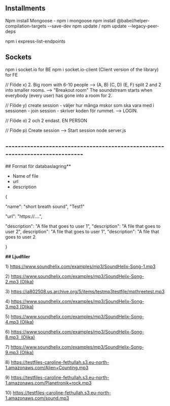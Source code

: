 ## Installments
Npm install
Mongoose - npm i mongoose
npm install @babel/helper-compilation-targets --save-dev
npm update / npm update --legacy-peer-deps

npm i express-list-endpoints
## Sockets
npm i socket.io for BE npm i socket.io-client (Client version of the library) for FE

// Flöde x) 2. Big room with 6-10 people --> (A, B) (C, D) (E, F) split 2 and 2 into smaller rooms. --> "Breakout room" The soundstream starts when everybody (every user) has gone into a room for 2.

// Flöde y) create session - väljer hur många mskor som ska vara med i sessionen - join session - skriver koden för rummet. --> LOGIN.

// Flöde o) 2 och 2 endast.
EN PERSON

// Flöde p) Create session --> Start session
node server.js




## ---------------------------------------------------------------------------- ##
## Format för databaslagring**

- Name of file
- url
- description

{

"name": "short breath sound",   "Test1"

"url": "https://....",    

"description": "A file that goes to user 1", 
"description": "A file that goes to user 2",
description": "A file that goes to user 1", 
"description": "A file that goes to user 2

}

**## Ljudfiler**

1) https://www.soundhelix.com/examples/mp3/SoundHelix-Song-1.mp3

2) https://www.soundhelix.com/examples/mp3/SoundHelix-Song-2.mp3 (Olika)

3) https://ia802508.us.archive.org/5/items/testmp3testfile/mpthreetest.mp3

4) https://www.soundhelix.com/examples/mp3/SoundHelix-Song-3.mp3 (Olika)

5) https://www.soundhelix.com/examples/mp3/SoundHelix-Song-4.mp3 (Olika)

6) https://www.soundhelix.com/examples/mp3/SoundHelix-Song-8.mp3  (Olika)

7) https://www.soundhelix.com/examples/mp3/SoundHelix-Song-9.mp3 (Olika)

8) https://testfiles-caroline-fethullah.s3.eu-north-1.amazonaws.com/Alien+Counting.mp3

9) https://testfiles-caroline-fethullah.s3.eu-north-1.amazonaws.com/Planetronik+rock.mp3

10) https://testfiles-caroline-fethullah.s3.eu-north-1.amazonaws.com/sound.mp3

